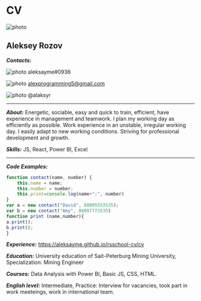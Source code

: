 # **CV**

![photo](https://drive.google.com/uc?export=view&id=1oXLsimXRNZeigNDsl5Aq9Fajil2sto1m)

## Aleksey Rozov

***Contacts:*** 

 ![photo](https://avatars.mds.yandex.net/i?id=cf66aba2287df151562e3c48cdb9aa07f4b2b34a-7985106-images-thumbs&n=13)  aleksayme#0936

 ![photo](https://avatars.mds.yandex.net/i?id=b9d9bd73ba60ee11c20037e9ced3af71-4120605-images-thumbs&ref=rim&n=33&w=35&h=35) alexprogramming5@gmail.com

 ![photo](https://avatars.mds.yandex.net/i?id=8cb9026fcecce470834e2a4862091cfe-4966461-images-thumbs&n=13)  @alaksyr
 
 *********

***About:*** Energetic, sociable, easy and quick to train, efficient, have experience in management and teamwork. I plan my working day as efficiently as possible. Work experience in an unstable, irregular working day. I easily adapt to new working conditions. Striving for professional development and growth.


***Skills:*** JS, React, Power BI, Excel


 *********

***Code Examples:***
```javascript
function contact(name, number) {
    this.name = name;
    this.number = number;
    this.print=console.log(name+":", number)
}
var a = new contact("David", 88005553535);
var b = new contact("Amy", 88007773535)
function print (name,number){
a.print();
b.print();
}
```
***Experience:*** https://aleksayme.github.io/rsschool-cv/cv

***Education:*** University education of Sait-Peterburg Mining University, Specialization: Mining Engineer

***Courses:*** Data Analysis with Power BI, Basic JS, CSS, HTML. 

***English level:*** Intermediate, Practice: Interview for vacancies, took part in work meeteings, work in international team.
